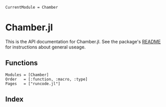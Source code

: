 ```@meta
CurrentModule = Chamber
```
# Chamber.jl
This is the API documentation for Chamber.jl. See the package's [README](https://github.com/brown-ccv/Chamber.jl#readme) for instructions about general useage.

## Functions
```@autodocs
Modules = [Chamber]
Order   = [:function, :macro, :type]
Pages   = ["runcode.jl"]
```

## Index
```@index
```
